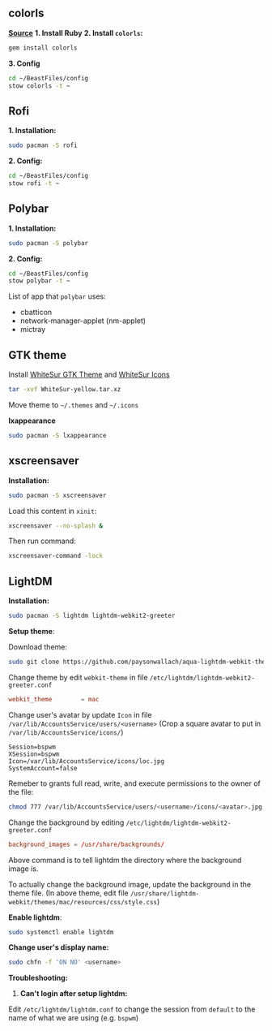 ## colorls

**[Source](https://github.com/athityakumar/colorls#installation)**
**1. Install Ruby**
**2. Install `colorls`:**
```sh
gem install colorls
```
**3. Config**
```sh
cd ~/BeastFiles/config
stow colorls -t ~
```

## Rofi

**1. Installation:**
```sh
sudo pacman -S rofi
```

**2. Config:**
```sh
cd ~/BeastFiles/config
stow rofi -t ~
```

## Polybar

**1. Installation:**
```sh
sudo pacman -S polybar
```

**2. Config:**
```sh
cd ~/BeastFiles/config
stow polybar -t ~
```

List of app that `polybar` uses:
- cbatticon
- network-manager-applet (nm-applet)
- mictray

## GTK theme

Install [WhiteSur GTK Theme](https://www.gnome-look.org/p/1403328) and [WhiteSur Icons](https://www.gnome-look.org/p/1405756/)

```sh
tar -xvf WhiteSur-yellow.tar.xz
```

Move theme to `~/.themes` and `~/.icons`

**lxappearance**

```sh
sudo pacman -S lxappearance
```

## xscreensaver

**Installation:**
```sh
sudo pacman -S xscreensaver
```

Load this content in `xinit`:
```sh
xscreensaver --no-splash &
```

Then run command:
```sh
xscreensaver-command -lock
```

## LightDM

**Installation:**
```sh
sudo pacman -S lightdm lightdm-webkit2-greeter
```

**Setup theme**:

Download theme:
```sh
sudo git clone https://github.com/paysonwallach/aqua-lightdm-webkit-theme /usr/share/lightdm-webkit/themes/mac/
```

Change theme by edit `webkit-theme` in file `/etc/lightdm/lightdm-webkit2-greeter.conf`

```conf
webkit_theme        = mac
```

Change user's avatar by update `Icon` in file `/var/lib/AccountsService/users/<username>` (Crop a square avatar to put in `/var/lib/AccountsService/icons/`)

```
Session=bspwm
XSession=bspwm
Icon=/var/lib/AccountsService/icons/loc.jpg
SystemAccount=false
```

Remeber to grants full read, write, and execute permissions to the owner of the file:
```sh
chmod 777 /var/lib/AccountsService/users/<username>/icons/<avatar>.jpg
```

Change the background by editing `/etc/lightdm/lightdm-webkit2-greeter.conf`

```conf
background_images = /usr/share/backgrounds/
```

Above command is to tell lightdm the directory where the background image is.

To actually change the background image, update the background in the theme file. (In above theme, edit file `/usr/share/lightdm-webkit/themes/mac/resources/css/style.css`)

**Enable lightdm**:

```sh
sudo systemctl enable lightdm
```

**Change user's display name:**

```sh
sudo chfn -f 'ON NO' <username>
```

**Troubleshooting:**

1. **Can't login after setup lightdm:**

Edit `/etc/lightdm/lightdm.conf` to change the session from `default` to the name of what we are using (e.g. `bspwm`)

